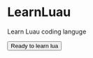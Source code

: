 # LearnLuau
Learn Luau coding languge

<!Doctype html>
<html>
<button>Ready to learn lua</button>
</html>
